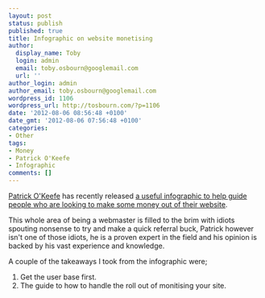 ```yaml
---
layout: post
status: publish
published: true
title: Infographic on website monetising
author:
  display_name: Toby
  login: admin
  email: toby.osbourn@googlemail.com
  url: ''
author_login: admin
author_email: toby.osbourn@googlemail.com
wordpress_id: 1106
wordpress_url: http://tosbourn.com/?p=1106
date: '2012-08-06 08:56:48 +0100'
date_gmt: '2012-08-06 07:56:48 +0100'
categories:
- Other
tags:
- Money
- Patrick O'Keefe
- Infographic
comments: []
---
```

<p><a href="https://twitter.com/iFroggy">Patrick O'Keefe</a> has recently released <a href="http://issuu.com/skimlinks/docs/finalinfographic">a useful infographic to help guide people who are looking to make some money out of their website</a>.</p>
<p>This whole area of being a webmaster is filled to the brim with idiots spouting nonsense to try and make a quick referral buck, Patrick however isn't one of those idiots, he is a proven expert in the field and his opinion is backed by his vast experience and knowledge.</p>
<p>A couple of the takeaways I took from the infographic were;</p>
<ol>
<li>Get the user base first.</li>
<li>The guide to how to handle the roll out of monitising your site.</li>
</ol>
